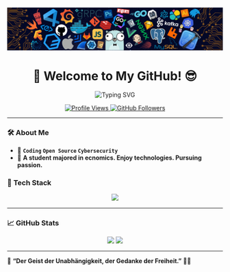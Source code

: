 ![](https://github.com/demingry/demingry/blob/master/header.png)

<h1 align="center">🚀 Welcome to My GitHub! 😎</h1>

<p align="center">
  <img src="https://readme-typing-svg.herokuapp.com?font=Fira+Code&weight=600&size=22&duration=3000&pause=500&color=F713DF&center=true&vCenter=true&width=440&lines=Hello%2C+World!;Welcome+to+My+Profile!;Coding+My+Dreams...;Enjoy+Exploring+My+Repos!+%F0%9F%91%8D" alt="Typing SVG">
</p>

<p align="center">
  <a href="https://github.com/demingry">
    <img src="https://komarev.com/ghpvc/?username=demingry&label=Profile+Views&color=ff69b4&style=flat-square" alt="Profile Views">
  </a>
  <a href="https://github.com/demingry?tab=followers">
    <img src="https://img.shields.io/github/followers/demingry?color=blue&label=Followers&style=flat-square" alt="GitHub Followers">
  </a>
</p>

---

### 🛠️ **About Me**
- 🌟 **`Coding` `Open Source` `Cybersecurity`**
- 🚀 **A student majored in ecnomics. Enjoy technologies. Pursuing passion.**

### 🚀 **Tech Stack**
<p align="center">
  <img src="https://skillicons.dev/icons?i=go,c,python,docker,git,github,linux,vscode" />
</p>

---

### 📈 **GitHub Stats**
<p align="center">
  <img width="50%" src="https://github-readme-stats.vercel.app/api?username=demingry&show_icons=true&theme=radical" />
  <img width="50%" src="https://github-readme-streak-stats.herokuapp.com/?user=demingry&theme=radical" />
</p>

---

🎯 **“Der Geist der Unabhängigkeit, der Gedanke der Freiheit.”** 🚀✨

